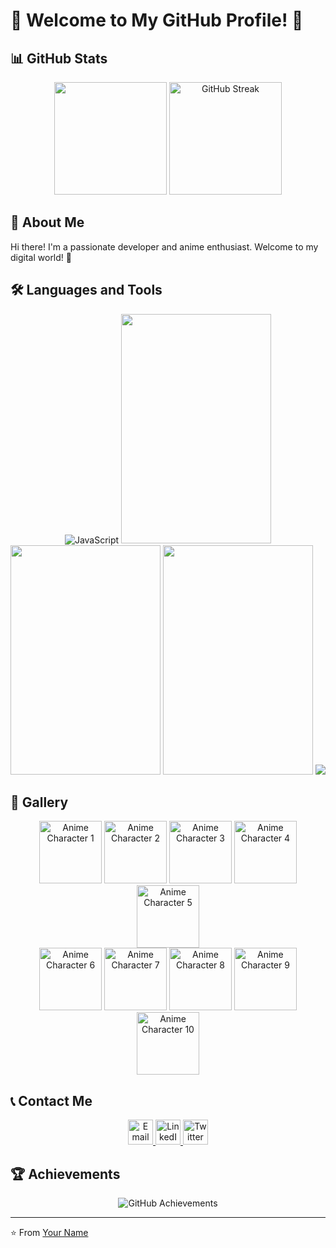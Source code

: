 # 🌸 Welcome to My GitHub Profile! 🌸

## 📊 GitHub Stats

<div align="center">
  <img height="180em" src="https://media2.giphy.com/media/v1.Y2lkPTc5MGI3NjExanA5ZXk2Y2o3bzgxbmpzcWVnM2xlMTVuaTZkd2JvZ21wN3EwNTg2bSZlcD12MV9pbnRlcm5hbF9naWZfYnlfaWQmY3Q9cw/68O3K8YoyQRvG/giphy.gif"/>
  <img height="180em" src="/path/to/anime-character-2.gif" alt="GitHub Streak"/>
</div>

## 🌟 About Me

Hi there! I'm a passionate developer and anime enthusiast. Welcome to my digital world! 🚀

## 🛠️ Languages and Tools

<div align="center">
  <img src="https://i.pinimg.com/originals/12/27/87/1227871fe4361ab20682a552629faf3a.jpg" alt="JavaScript"/>
  <img src="https://github.com/cat-milk/Anime-Girls-Holding-Programming-Books/blob/master/NodeJs/Girl_With_Glasses_Blue_Eyes_Covering_Face_With_Express_In_Action_Book.png" width="240" height="367" />
  <img src="https://github.com/cat-milk/Anime-Girls-Holding-Programming-Books/blob/master/NodeJs/Black_Haired_Girl_With_Scarf_Holding_NodeJs_Design_Patterns_Book.png" width="240" height="367" />
  <img src="https://github.com/cat-milk/Anime-Girls-Holding-Programming-Books/blob/master/MongoDB/Nishimiya_Shouko_Learn_MongoDB.jpg" width="240" height="367" />
  <img src="https://github.com/cat-milk/Anime-Girls-Holding-Programming-Books/blob/master/Python/Hirasawa_Yui_Studying_For_interview.png" />
</div>

## 🌈 Gallery

<div align="center">
  <img src="/path/to/anime-character-3.gif" width="100" alt="Anime Character 1"/>
  <img src="/path/to/anime-character-4.gif" width="100" alt="Anime Character 2"/>
  <img src="/path/to/anime-character-5.gif" width="100" alt="Anime Character 3"/>
  <img src="/path/to/anime-character-6.gif" width="100" alt="Anime Character 4"/>
  <img src="/path/to/anime-character-7.gif" width="100" alt="Anime Character 5"/>
</div>

<div align="center">
  <img src="/path/to/anime-character-8.gif" width="100" alt="Anime Character 6"/>
  <img src="/path/to/anime-character-9.gif" width="100" alt="Anime Character 7"/>
  <img src="/path/to/anime-character-10.gif" width="100" alt="Anime Character 8"/>
  <img src="/path/to/anime-character-11.gif" width="100" alt="Anime Character 9"/>
  <img src="/path/to/anime-character-12.gif" width="100" alt="Anime Character 10"/>
</div>

## 📞 Contact Me

<div align="center">
  <a href="mailto:youremail@example.com">
    <img src="/path/to/email-icon.png" width="40" alt="Email"/>
  </a>
  <a href="https://linkedin.com/in/yourprofile">
    <img src="/path/to/linkedin-icon.png" width="40" alt="LinkedIn"/>
  </a>
  <a href="https://twitter.com/yourprofile">
    <img src="/path/to/twitter-icon.png" width="40" alt="Twitter"/>
  </a>
</div>

## 🏆 Achievements

<div align="center">
  <img src="/path/to/trophy-background.gif" alt="GitHub Achievements"/>
</div>

---

⭐ From [Your Name](https://github.com/yourusername)
